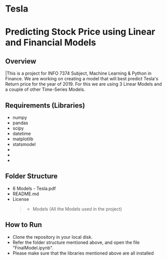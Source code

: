 # Tesla
# Predicting Stock Price using Linear and Financial Models

## Overview
|This is a project for INFO 7374 Subject, Machine Learning & Python in Finance. We are working on creating a model that will best predict Tesla's Return price for the year of 2019. For this we are using 3 Linear Models and a couple of other Time-Series Models.


## Requirements (Libraries)
- numpy
- pandas
- scipy
- datetime
- matplotlib
- statsmodel
-
-
-

## Folder Structure
- 6 Models - Tesla.pdf
- README.md
- License
	> - Models (All the Models used in the project)


## How to Run
- Clone the repository in your local disk.
- Refer the folder structure mentioned above, and open the file "FinalModel.ipynb".
- Please make sure that the libraries mentioned above are all installed

